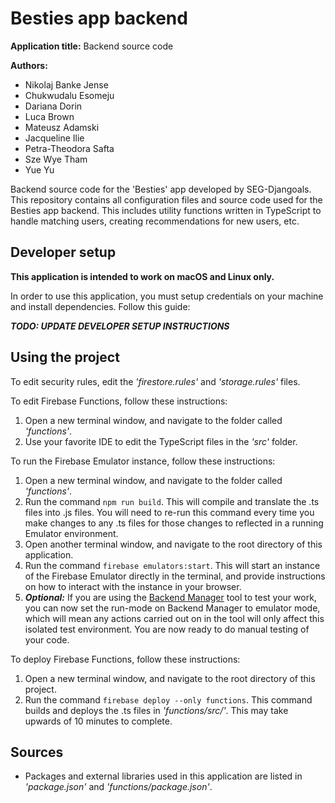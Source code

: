 # Besties app backend

**Application title:** Backend source code

**Authors:**
* Nikolaj Banke Jense
* Chukwudalu Esomeju
* Dariana Dorin
* Luca Brown
* Mateusz Adamski
* Jacqueline Ilie
* Petra-Theodora Safta
* Sze Wye Tham
* Yue Yu


Backend source code for the 'Besties' app developed by SEG-Djangoals.
This repository contains all configuration files and source code used for the Besties app backend. This includes utility functions written in TypeScript to handle matching users, creating recommendations for new users, etc.

## Developer setup
**This application is intended to work on macOS and Linux only.** 

In order to use this application, you must setup credentials on your machine and install dependencies. Follow this guide:

***TODO: UPDATE DEVELOPER SETUP INSTRUCTIONS***

## Using the project
To edit security rules, edit the *'firestore.rules'* and *'storage.rules'* files.

To edit Firebase Functions, follow these instructions:
1. Open a new terminal window, and navigate to the folder called *'functions'*.
2. Use your favorite IDE to edit the TypeScript files in the *'src'* folder.

To run the Firebase Emulator instance, follow these instructions:
1. Open a new terminal window, and navigate to the folder called *'functions'*.
2. Run the command `npm run build`. This will compile and translate the .ts files into .js files. You will need to re-run this command every time you make changes to any .ts files for those changes to reflected in a running Emulator environment.
3. Open another terminal window, and navigate to the root directory of this application.
4. Run the command `firebase emulators:start`. This will start an instance of the Firebase Emulator directly in the terminal, and provide instructions on how to interact with the instance in your browser.
5. ***Optional:*** If you are using the [Backend Manager](https://github.com/nikolajjensen/besties-backend-manager) tool to test your work, you can now set the run-mode on Backend Manager to emulator mode, which will mean any actions carried out on in the tool will only affect this isolated test environment. You are now ready to do manual testing of your code.

To deploy Firebase Functions, follow these instructions:
1. Open a new terminal window, and navigate to the root directory of this project.
2. Run the command `firebase deploy --only functions`. This command builds and deploys the .ts files in *'functions/src/'*. This may take upwards of 10 minutes to complete.

## Sources
* Packages and external libraries used in this application are listed in *'package.json'* and *'functions/package.json'*.